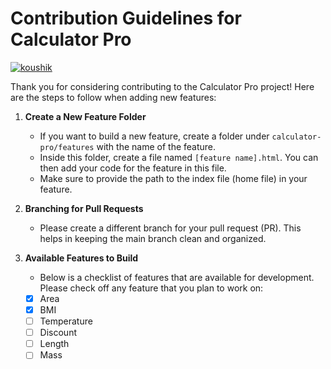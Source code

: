 # Contribution Guidelines for Calculator Pro
[![koushik](https://img.shields.io/badge/Visit-Website-%23E4405F.svg)](https://koushik-chowdhury.github.io/Front-End/)


Thank you for considering contributing to the Calculator Pro project! Here are the steps to follow when adding new features:

1. **Create a New Feature Folder**
   - If you want to build a new feature, create a folder under `calculator-pro/features` with the name of the feature.
   - Inside this folder, create a file named `[feature name].html`. You can then add your code for the feature in this file.
   - Make sure to provide the path to the index file (home file) in your feature.

2. **Branching for Pull Requests**
   - Please create a different branch for your pull request (PR). This helps in keeping the main branch clean and organized.
3. **Available Features to Build**
   - Below is a checklist of features that are available for development. Please check off any feature that you plan to work on:
   - [x] Area
   - [x] BMI 
   - [ ] Temperature
   - [ ] Discount
   - [ ] Length
   - [ ] Mass
